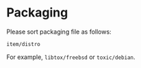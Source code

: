 Packaging
=========

Please sort packaging file as follows:

``item/distro``

For example, ``libtox/freebsd`` or ``toxic/debian``.
